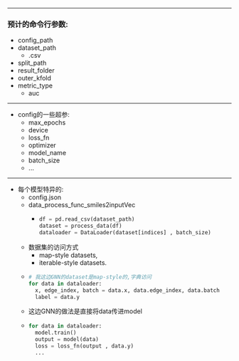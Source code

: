 
----

### 预计的命令行参数:

- config_path
- dataset_path
  - .csv
- split_path
- result_folder
- outer_kfold
- metric_type
  - auc
---

- config的一些超参:
  - max_epochs
  - device
  - loss_fn
  - optimizer
  - model_name
  - batch_size
  - ...
  <!-- -  [] early_stop
       - use_loss
       - use_metric -->
---
- 每个模型特异的:
  - config.json
  - data_process_func_smiles2inputVec
    - ```py
      df = pd.read_csv(dataset_path)
      dataset = process_data(df)
      dataloader = DataLoader(dataset[indices] , batch_size)
      ```
  - 数据集的访问方式
    - map-style datasets,
    - iterable-style datasets.
  - ``` python
    # 我这边GNN的dataset是map-style的,字典访问
    for data in dataloader:
      x, edge_index, batch = data.x, data.edge_index, data.batch
      label = data.y
    ```
  - 这边GNN的做法是直接将data传进model
  - ```py
    for data in dataloader:
      model.train()
      output = model(data)
      loss = loss_fn(output , data.y)
      ...
    ```
